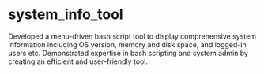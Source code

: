 # system_info_tool
Developed a menu-driven bash script tool to display comprehensive system information including OS version, memory and disk space, and logged-in users etc. Demonstrated expertise in bash scripting and system admin by creating an efficient and user-friendly tool.
